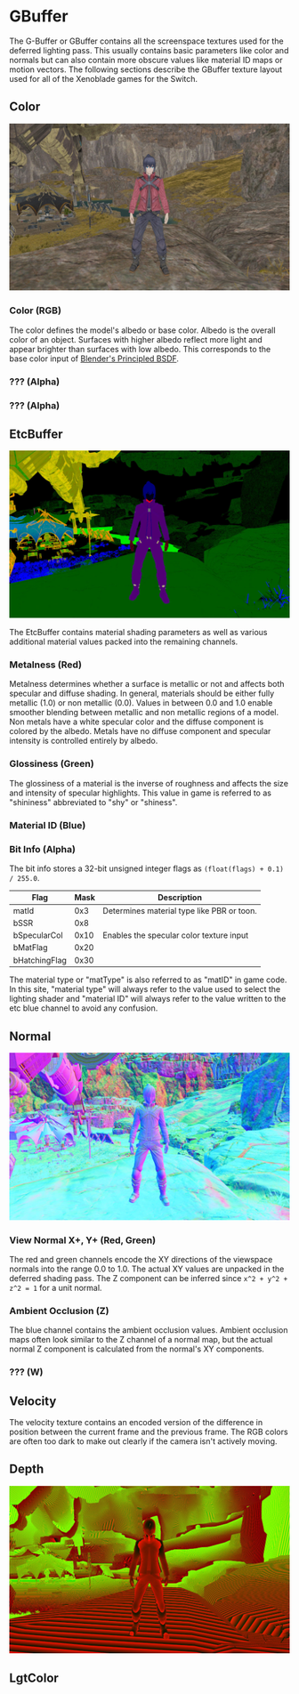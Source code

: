 # GBuffer
The G-Buffer or GBuffer contains all the screenspace textures used for the deferred lighting pass. This usually contains basic parameters like color and normals but can also contain more obscure values like material ID maps or motion vectors. The following sections describe the GBuffer texture layout used for all of the Xenoblade games for the Switch.

## Color
![GBuffer Color](images/gbuffer/color.jpg)

### Color (RGB)
The color defines the model's albedo or base color. Albedo is the overall color of an object. Surfaces with higher albedo reflect more light and appear brighter than surfaces with low albedo. This corresponds to the base color input of [Blender's Principled BSDF](https://docs.blender.org/manual/en/latest/render/shader_nodes/shader/principled.html).

### ??? (Alpha)

### ??? (Alpha)

## EtcBuffer
![GBuffer EtcBuffer](images/gbuffer/etc.jpg)

The EtcBuffer contains material shading parameters as well as various additional material values packed into the remaining channels.

### Metalness (Red)
Metalness determines whether a surface is metallic or not and affects both specular and diffuse shading. In general, materials should be either fully metallic (1.0) or non metallic (0.0). Values in between 0.0 and 1.0 enable smoother blending between metallic and non metallic regions of a model. Non metals have a white specular color and the diffuse component is colored by the albedo. Metals have no diffuse component and specular intensity is controlled entirely by albedo.

### Glossiness (Green)
The glossiness of a material is the inverse of roughness and affects the size and intensity of specular highlights. This value in game is referred to as "shininess" abbreviated to "shy" or "shiness".

### Material ID (Blue)

### Bit Info (Alpha)
The bit info stores a 32-bit unsigned integer flags as `(float(flags) + 0.1) / 255.0`. 

| Flag | Mask | Description |
| --- | --- | --- |
| matId | 0x3 | Determines material type like PBR or toon. |
| bSSR | 0x8 | |
| bSpecularCol | 0x10 | Enables the specular color texture input |
| bMatFlag | 0x20 | |
| bHatchingFlag | 0x30 | |

The material type or "matType" is also referred to as "matID" in game code. In this site, "material type" will always refer to the value used to select the lighting shader and "material ID" will always refer to the value written to the etc blue channel to avoid any confusion.

## Normal
![GBuffer Normal](images/gbuffer/normal.jpg)

### View Normal X+, Y+ (Red, Green)
The red and green channels encode the XY directions of the viewspace normals into the range 0.0 to 1.0. The actual XY values are unpacked in the deferred shading pass. The Z component can be inferred since `x^2 + y^2 + z^2 = 1` for a unit normal.

### Ambient Occlusion (Z)
The blue channel contains the ambient occlusion values. Ambient occlusion maps often look similar to the Z channel of a normal map, but the actual normal Z component is calculated from the normal's XY components.

### ??? (W)

## Velocity
The velocity texture contains an encoded version of the difference in position between the current frame and the previous frame. The RGB colors are often too dark to make out clearly if the camera isn't actively moving.

## Depth
![GBuffer Depth](images/gbuffer/depth.jpg)


## LgtColor